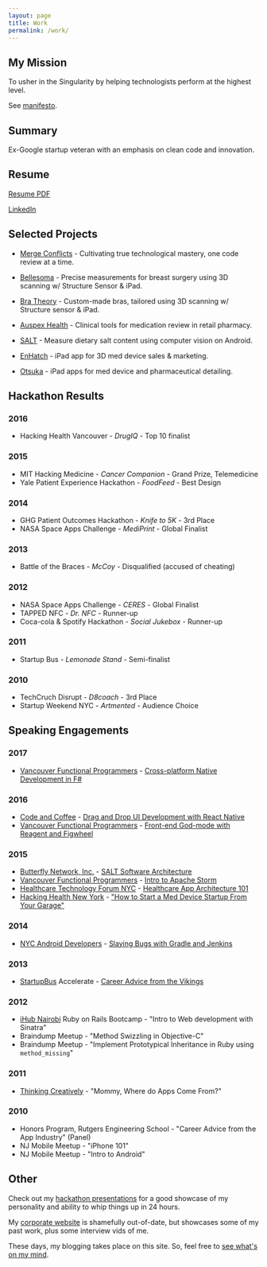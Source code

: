 ```yaml
---
layout: page
title: Work
permalink: /work/
---
```


## My Mission

To usher in the Singularity by helping technologists perform at the highest level.

See [manifesto](//about/).

## Summary

Ex-Google startup veteran with an emphasis on clean code and innovation.

## Resume

[Resume PDF](https://www.dropbox.com/s/f9uy27rtpk4doi3/Resume.pdf)

[LinkedIn](https://www.linkedin.com/in/davidykay/)

## Selected Projects

* [Merge Conflicts](https://www.mergeconflicts.com) - Cultivating true technological mastery, one code review at a time.

* [Bellesoma](http://bellesoma.com) - Precise measurements for breast surgery using 3D scanning w/ Structure Sensor & iPad.

* [Bra Theory](https://bratheory.com) - Custom-made bras, tailored using 3D scanning w/ Structure sensor & iPad.

* [Auspex Health](http://www.auspex.ca) - Clinical tools for medication review in retail pharmacy.

* [SALT](http://www.saltcounts.com) - Measure dietary salt content using computer vision on Android.

* [EnHatch](http://www.enhatch.com) - iPad app for 3D med device sales & marketing.

* [Otsuka](https://www.otsuka-us.com/discover/oapi) - iPad apps for med device and pharmaceutical detailing.


## Hackathon Results

### 2016

* Hacking Health Vancouver - *DrugIQ* - Top 10 finalist

### 2015

* MIT Hacking Medicine - *Cancer Companion* - Grand Prize, Telemedicine
* Yale Patient Experience Hackathon - *FoodFeed* - Best Design

### 2014

* GHG Patient Outcomes Hackathon - *Knife to 5K* - 3rd Place
* NASA Space Apps Challenge - *MediPrint* - Global Finalist

### 2013

* Battle of the Braces - *McCoy* - Disqualified (accused of cheating)

### 2012

* NASA Space Apps Challenge - *CERES* - Global Finalist
* TAPPED NFC - *Dr. NFC* - Runner-up
* Coca-cola & Spotify Hackathon - *Social Jukebox* - Runner-up

### 2011

* Startup Bus - *Lemonade Stand* - Semi-finalist

### 2010

* TechCruch Disrupt - *D8coach* - 3rd Place
* Startup Weekend NYC - *Artmented* - Audience Choice

## Speaking Engagements

### 2017

* [Vancouver Functional Programmers](http://www.meetup.com/Vancouver-Functional-Programmers/) - [Cross-platform Native Development in F#](https://www.slideshare.net/DavidYKay/cross-platform-native-development-in-f-78319079)

### 2016

* [Code and Coffee](http://www.meetup.com/Code-Coffee-Vancouver/events/229423907/) - [Drag and Drop UI Development with React Native](http://www.slideshare.net/DavidYKay/drag-and-drop-ui-development-with-react-native)
* [Vancouver Functional Programmers](http://www.meetup.com/Vancouver-Functional-Programmers/) - [Front-end God-mode with Reagent and Figwheel](http://www.slideshare.net/DavidYKay/frontend-god-mode-with-reagent-and-figwheel)

### 2015

* [Butterfly Network, Inc.](https://www.butterflynetinc.com/) - [SALT Software Architecture ](http://www.slideshare.net/DavidYKay/salt-software-architecture-at-butterfly)
* [Vancouver Functional Programmers](http://www.meetup.com/Vancouver-Functional-Programmers/) - [Intro to Apache Storm](http://www.slideshare.net/DavidYKay/intro-to-apache-storm)
* [Healthcare Technology Forum NYC](http://www.meetup.com/healthtechnologyforum-newyorkcity/) - [Healthcare App Architecture 101](http://www.slideshare.net/DavidYKay/app-architecture101)
* [Hacking Health New York](http://www.meetup.com/Hacking-Health-New-York/) - ["How to Start a Med Device Startup From Your Garage"](http://www.slideshare.net/DavidYKay/how-to-start-a-med-device-startup-from-your-garage)

### 2014

* [NYC Android Developers](http://www.meetup.com/android-developers-nyc/) - [Slaying Bugs with Gradle and Jenkins](http://www.slideshare.net/DavidYKay/slaying-bugs-with-gradle-and-jenkins)

### 2013

* [StartupBus](https://startupbus.com/) Accelerate - [Career Advice from the Vikings](https://prezi.com/urf4ajtvdmv5/career-advice-from-the-vikings/)

### 2012

* [iHub Nairobi](http://ihub.co.ke/) Ruby on Rails Bootcamp - "Intro to Web development with Sinatra"
* Braindump Meetup - "Method Swizzling in Objective-C"
* Braindump Meetup - "Implement Prototypical Inheritance in Ruby using `method_missing`"

### 2011

* [Thinking Creatively](http://thinkingcreatively.org/) - "Mommy, Where do Apps Come From?"

### 2010

* Honors Program, Rutgers Engineering School - "Career Advice from the App Industry" (Panel)
* NJ Mobile Meetup - "iPhone 101"
* NJ Mobile Meetup - "Intro to Android"

## Other 

Check out my [hackathon presentations](https://www.youtube.com/watch?v=tXJhioQfUAc&list=PL87766F627E9999C0&index=7) for a good showcase of my personality and ability to whip things up in 24 hours.

My [corporate website](http://www.gargoyle.co/) is shamefully out-of-date, but showcases some of my past work, plus some interview vids of me.

These days, my blogging takes place on this site. So, feel free to [see what's on my mind](/).
